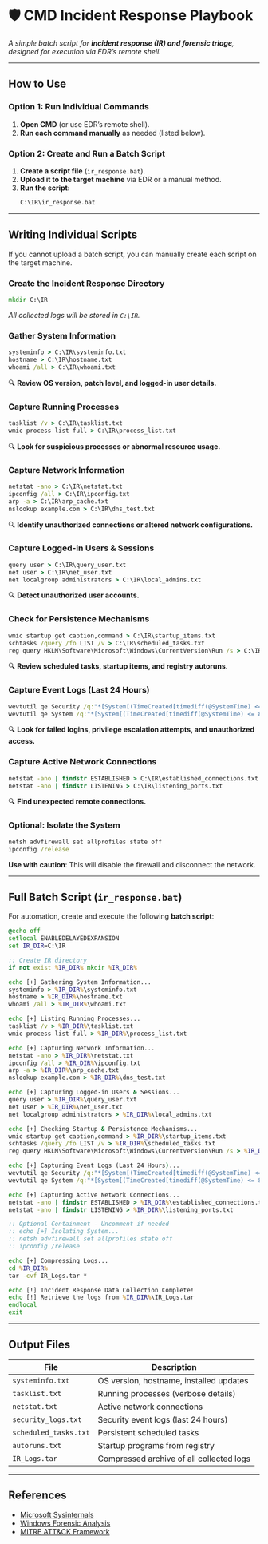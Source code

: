 # 🛡️ CMD Incident Response Playbook
_A simple batch script for **incident response (IR) and forensic triage**, designed for execution via EDR’s remote shell._

---

## How to Use
### Option 1: Run Individual Commands
1. **Open CMD** (or use EDR’s remote shell).
2. **Run each command manually** as needed (listed below).

### Option 2: Create and Run a Batch Script
1. **Create a script file** (`ir_response.bat`).
2. **Upload it to the target machine** via EDR or a manual method.
3. **Run the script:**
   ```cmd
   C:\IR\ir_response.bat
   ```

---

## Writing Individual Scripts
If you cannot upload a batch script, you can manually create each script on the target machine.

### Create the Incident Response Directory
```cmd
mkdir C:\IR
```
_All collected logs will be stored in `C:\IR`._

### Gather System Information
```cmd
systeminfo > C:\IR\systeminfo.txt
hostname > C:\IR\hostname.txt
whoami /all > C:\IR\whoami.txt
```
🔍 **Review OS version, patch level, and logged-in user details.**

### Capture Running Processes
```cmd
tasklist /v > C:\IR\tasklist.txt
wmic process list full > C:\IR\process_list.txt
```
🔍 **Look for suspicious processes or abnormal resource usage.**

### Capture Network Information
```cmd
netstat -ano > C:\IR\netstat.txt
ipconfig /all > C:\IR\ipconfig.txt
arp -a > C:\IR\arp_cache.txt
nslookup example.com > C:\IR\dns_test.txt
```
🔍 **Identify unauthorized connections or altered network configurations.**

### Capture Logged-in Users & Sessions
```cmd
query user > C:\IR\query_user.txt
net user > C:\IR\net_user.txt
net localgroup administrators > C:\IR\local_admins.txt
```
🔍 **Detect unauthorized user accounts.**

### Check for Persistence Mechanisms
```cmd
wmic startup get caption,command > C:\IR\startup_items.txt
schtasks /query /fo LIST /v > C:\IR\scheduled_tasks.txt
reg query HKLM\Software\Microsoft\Windows\CurrentVersion\Run /s > C:\IR\autoruns.txt
```
🔍 **Review scheduled tasks, startup items, and registry autoruns.**

### Capture Event Logs (Last 24 Hours)
```cmd
wevtutil qe Security /q:"*[System[(TimeCreated[timediff(@SystemTime) <= 86400000])]]" /f:text > C:\IR\security_logs.txt
wevtutil qe System /q:"*[System[(TimeCreated[timediff(@SystemTime) <= 86400000])]]" /f:text > C:\IR\system_logs.txt
```
🔍 **Look for failed logins, privilege escalation attempts, and unauthorized access.**

### Capture Active Network Connections
```cmd
netstat -ano | findstr ESTABLISHED > C:\IR\established_connections.txt
netstat -ano | findstr LISTENING > C:\IR\listening_ports.txt
```
🔍 **Find unexpected remote connections.**

### Optional: Isolate the System
```cmd
netsh advfirewall set allprofiles state off
ipconfig /release
```
**Use with caution**: This will disable the firewall and disconnect the network.

---

## Full Batch Script (`ir_response.bat`)
For automation, create and execute the following **batch script**:

```cmd
@echo off
setlocal ENABLEDELAYEDEXPANSION
set IR_DIR=C:\IR

:: Create IR directory
if not exist %IR_DIR% mkdir %IR_DIR%

echo [+] Gathering System Information...
systeminfo > %IR_DIR%\systeminfo.txt
hostname > %IR_DIR%\hostname.txt
whoami /all > %IR_DIR%\whoami.txt

echo [+] Listing Running Processes...
tasklist /v > %IR_DIR%\tasklist.txt
wmic process list full > %IR_DIR%\process_list.txt

echo [+] Capturing Network Information...
netstat -ano > %IR_DIR%\netstat.txt
ipconfig /all > %IR_DIR%\ipconfig.txt
arp -a > %IR_DIR%\arp_cache.txt
nslookup example.com > %IR_DIR%\dns_test.txt

echo [+] Capturing Logged-in Users & Sessions...
query user > %IR_DIR%\query_user.txt
net user > %IR_DIR%\net_user.txt
net localgroup administrators > %IR_DIR%\local_admins.txt

echo [+] Checking Startup & Persistence Mechanisms...
wmic startup get caption,command > %IR_DIR%\startup_items.txt
schtasks /query /fo LIST /v > %IR_DIR%\scheduled_tasks.txt
reg query HKLM\Software\Microsoft\Windows\CurrentVersion\Run /s > %IR_DIR%\autoruns.txt

echo [+] Capturing Event Logs (Last 24 Hours)...
wevtutil qe Security /q:"*[System[(TimeCreated[timediff(@SystemTime) <= 86400000])]]" /f:text > %IR_DIR%\security_logs.txt
wevtutil qe System /q:"*[System[(TimeCreated[timediff(@SystemTime) <= 86400000])]]" /f:text > %IR_DIR%\system_logs.txt

echo [+] Capturing Active Network Connections...
netstat -ano | findstr ESTABLISHED > %IR_DIR%\established_connections.txt
netstat -ano | findstr LISTENING > %IR_DIR%\listening_ports.txt

:: Optional Containment - Uncomment if needed
:: echo [+] Isolating System...
:: netsh advfirewall set allprofiles state off
:: ipconfig /release

echo [+] Compressing Logs...
cd %IR_DIR%
tar -cvf IR_Logs.tar *

echo [!] Incident Response Data Collection Complete!
echo [!] Retrieve the logs from %IR_DIR%\IR_Logs.tar
endlocal
exit
```

---

## Output Files
| **File** | **Description** |
|----------|---------------|
| `systeminfo.txt` | OS version, hostname, installed updates |
| `tasklist.txt` | Running processes (verbose details) |
| `netstat.txt` | Active network connections |
| `security_logs.txt` | Security event logs (last 24 hours) |
| `scheduled_tasks.txt` | Persistent scheduled tasks |
| `autoruns.txt` | Startup programs from registry |
| `IR_Logs.tar` | Compressed archive of all collected logs |

---

## References
- [Microsoft Sysinternals](https://docs.microsoft.com/en-us/sysinternals/)
- [Windows Forensic Analysis](https://docs.microsoft.com/en-us/windows/security/threat-protection/)
- [MITRE ATT&CK Framework](https://attack.mitre.org/)

